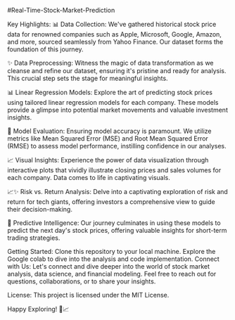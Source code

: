 #Real-Time-Stock-Market-Prediction




Key Highlights:
📊 Data Collection: We've gathered historical stock price data for renowned companies such as Apple, Microsoft, Google, Amazon, and more, sourced seamlessly from Yahoo Finance. Our dataset forms the foundation of this journey.

✨ Data Preprocessing: Witness the magic of data transformation as we cleanse and refine our dataset, ensuring it's pristine and ready for analysis. This crucial step sets the stage for meaningful insights.

📊 Linear Regression Models: Explore the art of predicting stock prices using tailored linear regression models for each company. These models provide a glimpse into potential market movements and valuable investment insights.

🎯 Model Evaluation: Ensuring model accuracy is paramount. We utilize metrics like Mean Squared Error (MSE) and Root Mean Squared Error (RMSE) to assess model performance, instilling confidence in our analyses.

📈 Visual Insights: Experience the power of data visualization through interactive plots that vividly illustrate closing prices and sales volumes for each company. Data comes to life in captivating visuals.

📈✨ Risk vs. Return Analysis: Delve into a captivating exploration of risk and return for tech giants, offering investors a comprehensive view to guide their decision-making.

🔮 Predictive Intelligence: Our journey culminates in using these models to predict the next day's stock prices, offering valuable insights for short-term trading strategies.

Getting Started:
Clone this repository to your local machine.
Explore the Google colab to dive into the analysis and code implementation.
Connect with Us:
Let's connect and dive deeper into the world of stock market analysis, data science, and financial modeling. Feel free to reach out for questions, collaborations, or to share your insights.

License:
This project is licensed under the MIT License.

Happy Exploring! 🚀📈
